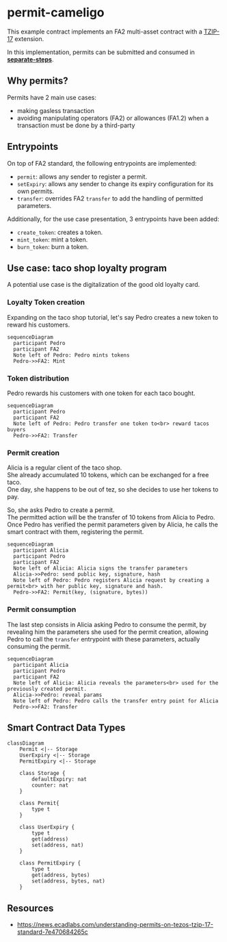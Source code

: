 # permit-cameligo

This example contract implements an FA2 multi-asset contract with a
[TZIP-17](https://tzip.tezosagora.org/proposal/tzip-17/) extension.

In this implementation, permits can be submitted and consumed in [**separate-steps**](https://gitlab.com/tezos/tzip/-/blob/master/proposals/tzip-17/tzip-17.md#separate-step-permit).

## Why permits?

Permits have 2 main use cases:

- making gasless transaction
- avoiding manipulating operators (FA2) or allowances (FA1.2) when a transaction
must be done by a third-party

## Entrypoints

On top of FA2 standard, the following entrypoints are implemented:

- `permit`: allows any sender to register a permit.
- `setExpiry`: allows any sender to change its expiry configuration for its own permits.
- `transfer`: overrides FA2 `transfer` to add the handling of permitted parameters.

Additionally, for the use case presentation, 3 entrypoints have been added:

- `create_token`: creates a token.
- `mint_token`: mint a token.
- `burn_token`: burn a token.

## Use case: taco shop loyalty program

A potential use case is the digitalization of the good old loyalty card.  

### Loyalty Token creation

Expanding on the taco shop tutorial, let's say Pedro creates a new token to
reward his customers.

```mermaid
sequenceDiagram
  participant Pedro
  participant FA2
  Note left of Pedro: Pedro mints tokens
  Pedro->>FA2: Mint
```

### Token distribution

Pedro rewards his customers with one token for each taco bought.

```mermaid
sequenceDiagram
  participant Pedro
  participant FA2
  Note left of Pedro: Pedro transfer one token to<br> reward tacos buyers
  Pedro->>FA2: Transfer
```

### Permit creation

Alicia is a regular client of the taco shop.  
She already accumulated 10 tokens, which can be exchanged for a free taco.  
One day, she happens to be out of tez, so she decides to use her tokens to pay.

So, she asks Pedro to create a permit.  
The permitted action will be the transfer of 10 tokens from Alicia to Pedro.  
Once Pedro has verified the permit parameters given by Alicia, he calls the smart
contract with them, registering the permit.

```mermaid
sequenceDiagram
  participant Alicia
  participant Pedro
  participant FA2
  Note left of Alicia: Alicia signs the transfer parameters
  Alicia->>Pedro: send public key, signature, hash
  Note left of Pedro: Pedro registers Alicia request by creating a permit<br> with her public key, signature and hash.
  Pedro->>FA2: Permit(key, (signature, bytes))
```

### Permit consumption

The last step consists in Alicia asking Pedro to consume the permit, by revealing
him the parameters she used for the permit creation, allowing Pedro to call the
`transfer` entrypoint with these parameters, actually consuming the permit.

```mermaid
sequenceDiagram
  participant Alicia
  participant Pedro
  participant FA2
  Note left of Alicia: Alicia reveals the parameters<br> used for the previously created permit.
  Alicia->>Pedro: reveal params
  Note left of Pedro: Pedro calls the transfer entry point for Alicia
  Pedro->>FA2: Transfer
```

## Smart Contract Data Types

``` mermaid
classDiagram
    Permit <|-- Storage
    UserExpiry <|-- Storage
    PermitExpiry <|-- Storage 

    class Storage {
        defaultExpiry: nat
        counter: nat
    }

    class Permit{
        type t
    }

    class UserExpiry {
        type t
        get(address)
        set(address, nat)
    }

    class PermitExpiry {
        type t
        get(address, bytes)
        set(address, bytes, nat)
    }
```

## Resources

- <https://news.ecadlabs.com/understanding-permits-on-tezos-tzip-17-standard-7e470684265c>
